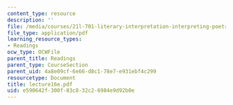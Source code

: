 ```yaml
---
content_type: resource
description: ''
file: /media/courses/21l-701-literary-interpretation-interpreting-poetry-fall-2003/e590642f300f83c832c26984e9d92b0e_lecture16e.pdf
file_type: application/pdf
learning_resource_types:
- Readings
ocw_type: OCWFile
parent_title: Readings
parent_type: CourseSection
parent_uid: 4a8e09cf-6e66-d8c1-78e7-e931ebf4c299
resourcetype: Document
title: lecture16e.pdf
uid: e590642f-300f-83c8-32c2-6984e9d92b0e
---
```

